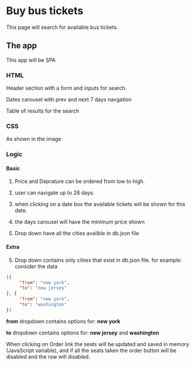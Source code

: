 # Buy bus tickets
This page will search for available bus tickets.

## The app
This app will be SPA
### HTML
Header section with a form and inputs for search.

Dates carousel with prev and next 7 days navgation

Table of results for the search

### CSS
As shown in the image

### Logic
#### Basic
1. Price and Deprature can be ordered from low to high.

2. user can navigate up to 28 days.

3. when clicking on a date box the available tickets will be shown for this date.

4. the days carousel will have the minimum price shown

5. Drop down have all the cities availble in db.json file

#### Extra
5. Drop down contains only citiies that exist in db.json file.
for example:
consider the data
```json
[{
     "from": "new york",
     "to": "new jersey"
}, {
     "from": "new york",
     "to": "washington"
}]
```
**from** dropdown contains options for: **new york**

**to** dropdown contains options for: **new jersey** and **washington**

When clicking on Order link the seats will be updated and saved in memory (JavaScript variable), and if all the seats taken the order button will be disabled and the row will disabled.

